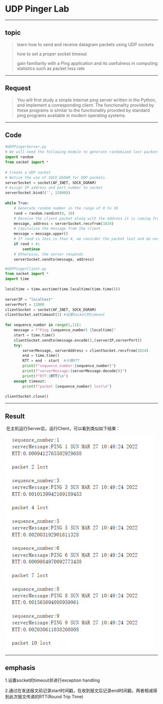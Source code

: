 # UDP Pinger Lab

---

## topic

> learn how to  send and receive datagram packets using UDP sockets
>
> how to set a proper socket timeout
>
> gain familiarity with a Ping application and its usefulness in computing  statistics such as packet loss rate


---

## Request

> You will first study a simple Internet ping server written in the Python, and implement a  corresponding client. The functionality provided by these programs is similar to the functionality  provided by standard ping programs available in modern operating systems.

---

## Code

```python
#UDPPingerServer.py
# We will need the following module to generate randomized lost packets
import random
from socket import *

# Create a UDP socket 
# Notice the use of SOCK_DGRAM for UDP packets
serverSocket = socket(AF_INET, SOCK_DGRAM)
# Assign IP address and port number to socket
serverSocket.bind(('', 12000))

while True:
    # Generate random number in the range of 0 to 10
    rand = random.randint(0, 10) 
    # Receive the client packet along with the address it is coming from 
    message, address = serverSocket.recvfrom(1024)
    # Capitalize the message from the client
    message = message.upper()
    # If rand is less is than 4, we consider the packet lost and do not respond
    if rand < 4:
        continue
    # Otherwise, the server responds 
    serverSocket.sendto(message, address)
```

```python
#UDPPingerClient.py
from socket import *
import time

localtime = time.asctime(time.localtime(time.time()))

serverIP = "localhost"
serverPort = 12000
clientSocket = socket(AF_INET, SOCK_DGRAM)
clientSocket.settimeout(1) #设置Socket的timeout

for sequence_number in range(1,11):
    message = f"Ping {sequence_number} {localtime}"
    start = time.time()
    clientSocket.sendto(message.encode(),(serverIP,serverPort))
    try:
        serverMessage, serverAddress = clientSocket.recvfrom(1024)
        end = time.time()
        RTT = end - start  #计算RTT
        print(f"sequence_number:{sequence_number}")
        print(f"serverMessage:{serverMessage.decode()}")
        print(f"RTT:{RTT}\n")     
    except timeout:
        print(f"packet {sequence_number} lost\n")
            
clientSocket.close()
```



---

## Result

​	在主机运行Server后，运行Client，可以看到类似如下结果：

![0bcf59b6bc3d8fd633fe64aa4d84133](UDP_Pinger_Lab.assets/0bcf59b6bc3d8fd633fe64aa4d84133.png)

---

## emphasis

1.设置socket的timeout并进行exception handling

2.通过在发送报文前记录start时间戳，在收到报文后记录end时间戳，两者相减得到此次报文传递的RTT(Round Trip Time)

